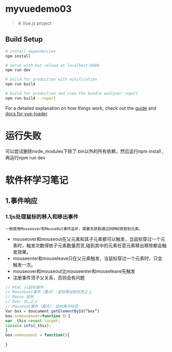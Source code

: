 # myvuedemo03

> A Vue.js project

## Build Setup

``` bash
# install dependencies
npm install

# serve with hot reload at localhost:8080
npm run dev

# build for production with minification
npm run build

# build for production and view the bundle analyzer report
npm run build --report
```

For a detailed explanation on how things work, check out the [guide](http://vuejs-templates.github.io/webpack/) and [docs for vue-loader](http://vuejs.github.io/vue-loader).
 
 # 运行失败
 可以尝试删除node_modules下除了.bin以外的所有依赖，然后运行npm install ,再运行npm run dev
 


# 软件杯学习笔记

## 1.事件响应

### 1.1js处理鼠标的移入和移出事件
    一般使用Mouseover和MouseOut事件监听，需要先获取通过DOM树获取到元素。

- mouseover和mouseout在父元素和其子元素都可以触发，当鼠标穿过一个元素时，触发次数得依子元素数量而言,碰到其中的元素任意元素移出移除都会触发效果。
- mouseenter和mouseleave只在父元素触发，当鼠标穿过一个元素时，只会触发一次。
- mouseover和mouseout比mouseenter和mouseleave先触发
- 注册事件须子父关系，否则会有问题
```js
// Html js鼠标事件
// Mouseover事件（重点）：鼠标移动到标签之上
// Mouse 鼠标
// Over 在…之上
// Mouseout事件（重点）：鼠标离开标签
Var box = doucument.getElementById(“box”)
box.inmouseover=function（）{
var _this =event.target;
console.info(_this);
}
box.onmouseout = function(){
    
}
```